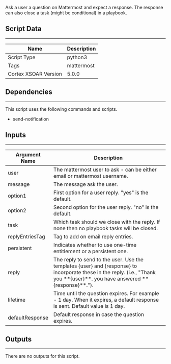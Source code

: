 Ask a user a question on Mattermost and expect a response. The response can also close a task (might be conditional) in a playbook.

## Script Data

---

| **Name** | **Description** |
| --- | --- |
| Script Type | python3 |
| Tags | mattermost |
| Cortex XSOAR Version | 5.0.0 |

## Dependencies

---
This script uses the following commands and scripts.

* send-notification

## Inputs

---

| **Argument Name** | **Description** |
| --- | --- |
| user | The mattermost user to ask - can be either email or mattermost username. |
| message | The message ask the user. |
| option1 | First option for a user reply. "yes" is the default. |
| option2 | Second option for the user reply. "no" is the default. |
| task | Which task should we close with the reply. If none then no playbook tasks will be closed. |
| replyEntriesTag | Tag to add on email reply entries. |
| persistent | Indicates whether to use one-time entitlement or a persistent one. |
| reply | The reply to send to the user. Use the templates \{user\} and \{response\} to incorporate these in the reply. \(i.e., "Thank you \*\*\{user\}\*\*. you have answered \*\*\{response\}\*\*."\). |
| lifetime | Time until the question expires. For example - 1 day. When it expires, a default response is sent. Default value is 1 day. |
| defaultResponse | Default response in case the question expires. |

## Outputs

---
There are no outputs for this script.
